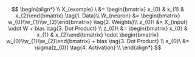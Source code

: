 $$
\begin{align*}
\\
X_{example} \ &= \begin{bmatrix} x_{0} & x_{1} & x_{2}\end{bmatrix} \tag{1. Data}\\
W_{neuron}    &= \begin{bmatrix} w_{0}\\w_{1}\\w_{2}\end{bmatrix} \tag{2. Weights}\\
z_{0}\        &= X_{input} \odot W + bias    \tag{3. Dot Product}         \\
z_{0}\        &= \begin{bmatrix} x_{0} & x_{1} & x_{2}\end{bmatrix} \odot \begin{bmatrix} w_{0}\\w_{1}\\w_{2}\end{bmatrix} + bias    \tag{3. Dot Product}         \\
a_{0}\        &= \sigma(z_{0}) \tag{4. Activation}                       \\
\end{align*}
$$